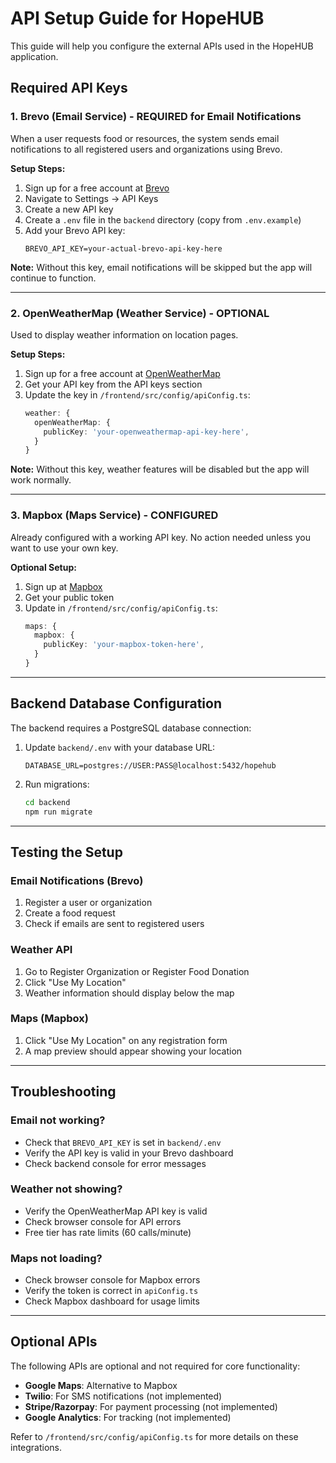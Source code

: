 # API Setup Guide for HopeHUB

This guide will help you configure the external APIs used in the HopeHUB application.

## Required API Keys

### 1. Brevo (Email Service) - **REQUIRED for Email Notifications**

When a user requests food or resources, the system sends email notifications to all registered users and organizations using Brevo.

**Setup Steps:**
1. Sign up for a free account at [Brevo](https://www.brevo.com)
2. Navigate to Settings → API Keys
3. Create a new API key
4. Create a `.env` file in the `backend` directory (copy from `.env.example`)
5. Add your Brevo API key:
   ```
   BREVO_API_KEY=your-actual-brevo-api-key-here
   ```

**Note:** Without this key, email notifications will be skipped but the app will continue to function.

---

### 2. OpenWeatherMap (Weather Service) - **OPTIONAL**

Used to display weather information on location pages.

**Setup Steps:**
1. Sign up for a free account at [OpenWeatherMap](https://openweathermap.org/api)
2. Get your API key from the API keys section
3. Update the key in `/frontend/src/config/apiConfig.ts`:
   ```typescript
   weather: {
     openWeatherMap: {
       publicKey: 'your-openweathermap-api-key-here',
     }
   }
   ```

**Note:** Without this key, weather features will be disabled but the app will work normally.

---

### 3. Mapbox (Maps Service) - **CONFIGURED**

Already configured with a working API key. No action needed unless you want to use your own key.

**Optional Setup:**
1. Sign up at [Mapbox](https://www.mapbox.com)
2. Get your public token
3. Update in `/frontend/src/config/apiConfig.ts`:
   ```typescript
   maps: {
     mapbox: {
       publicKey: 'your-mapbox-token-here',
     }
   }
   ```

---

## Backend Database Configuration

The backend requires a PostgreSQL database connection:

1. Update `backend/.env` with your database URL:
   ```
   DATABASE_URL=postgres://USER:PASS@localhost:5432/hopehub
   ```

2. Run migrations:
   ```bash
   cd backend
   npm run migrate
   ```

---

## Testing the Setup

### Email Notifications (Brevo)
1. Register a user or organization
2. Create a food request
3. Check if emails are sent to registered users

### Weather API
1. Go to Register Organization or Register Food Donation
2. Click "Use My Location"
3. Weather information should display below the map

### Maps (Mapbox)
1. Click "Use My Location" on any registration form
2. A map preview should appear showing your location

---

## Troubleshooting

### Email not working?
- Check that `BREVO_API_KEY` is set in `backend/.env`
- Verify the API key is valid in your Brevo dashboard
- Check backend console for error messages

### Weather not showing?
- Verify the OpenWeatherMap API key is valid
- Check browser console for API errors
- Free tier has rate limits (60 calls/minute)

### Maps not loading?
- Check browser console for Mapbox errors
- Verify the token is correct in `apiConfig.ts`
- Check Mapbox dashboard for usage limits

---

## Optional APIs

The following APIs are optional and not required for core functionality:

- **Google Maps**: Alternative to Mapbox
- **Twilio**: For SMS notifications (not implemented)
- **Stripe/Razorpay**: For payment processing (not implemented)
- **Google Analytics**: For tracking (not implemented)

Refer to `/frontend/src/config/apiConfig.ts` for more details on these integrations.
